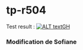 # tp-r504

Test result : [![ALT textGH](https://github.com/Jorlive-MISSILOU/tp-r504/actions/workflows/pytest.yml/badge.svg)](https://github.com/Jorlive-MISSILOU/tp-r504/actions)
### Modification de Sofiane
